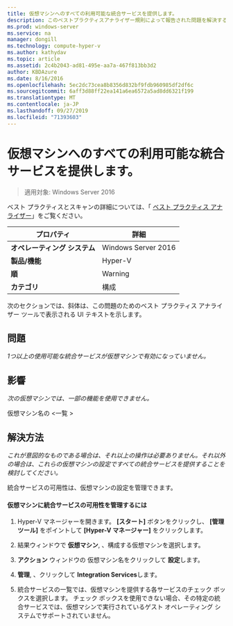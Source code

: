 ```yaml
---
title: 仮想マシンへのすべての利用可能な統合サービスを提供します。
description: このベストプラクティスアナライザー規則によって報告された問題を解決するための手順を示します。
ms.prod: windows-server
ms.service: na
manager: dongill
ms.technology: compute-hyper-v
ms.author: kathydav
ms.topic: article
ms.assetid: 2c4b2043-ad81-495e-aa7a-467f813bb3d2
author: KBDAzure
ms.date: 8/16/2016
ms.openlocfilehash: 5ec2dc73cea8b8356d832bf9fdb960985df2df6c
ms.sourcegitcommit: 6aff3d88ff22ea141a6ea6572a5ad8dd6321f199
ms.translationtype: MT
ms.contentlocale: ja-JP
ms.lasthandoff: 09/27/2019
ms.locfileid: "71393603"
---
```

# <a name="offer-all-available-integration-services-to-virtual-machines"></a>仮想マシンへのすべての利用可能な統合サービスを提供します。

>適用対象: Windows Server 2016

ベスト プラクティスとスキャンの詳細については、「 [ベスト プラクティス アナライザー](https://go.microsoft.com/fwlink/?LinkId=122786)」をご覧ください。
  
|プロパティ|詳細|  
|-|-|  
|**オペレーティング システム**|Windows Server 2016|  
|**製品/機能**|Hyper-V|  
|**順**|Warning|  
|**カテゴリ**|構成|  
  
次のセクションでは、斜体は、この問題のためのベスト プラクティス アナライザー ツールで表示される UI テキストを示します。  
  
## <a name="issue"></a>問題  
  
*1つ以上の使用可能な統合サービスが仮想マシンで有効になっていません。*  
  
## <a name="impact"></a>影響  
  
*次の仮想マシンでは、一部の機能を使用できません。*  
  
仮想マシン名の \<一覧 >  
  
## <a name="resolution"></a>解決方法  
  
*これが意図的なものである場合は、それ以上の操作は必要ありません。それ以外の場合は、これらの仮想マシンの設定ですべての統合サービスを提供することを検討してください。*  
  
統合サービスの可用性は、仮想マシンの設定を管理できます。   
  
#### <a name="to-manage-the-availability-of-integration-services-to-a-virtual-machine"></a>仮想マシンに統合サービスの可用性を管理するには  
  
1.  Hyper-V マネージャーを開きます。 **[スタート]** ボタンをクリックし、 **[管理ツール]** をポイントして **[Hyper-V マネージャー]** をクリックします。  
  
2.  結果ウィンドウで  **仮想マシン**, 、構成する仮想マシンを選択します。  
  
3.  **アクション** ウィンドウの 仮想マシン名をクリックして **設定**します。  
  
4.  **管理**, 、クリックして **Integration Services**します。  
  
5.  統合サービスの一覧では、仮想マシンを提供する各サービスのチェック ボックスを選択します。 チェック ボックスを使用できない場合、その特定の統合サービスでは、仮想マシンで実行されているゲスト オペレーティング システムでサポートされていません。  
  


